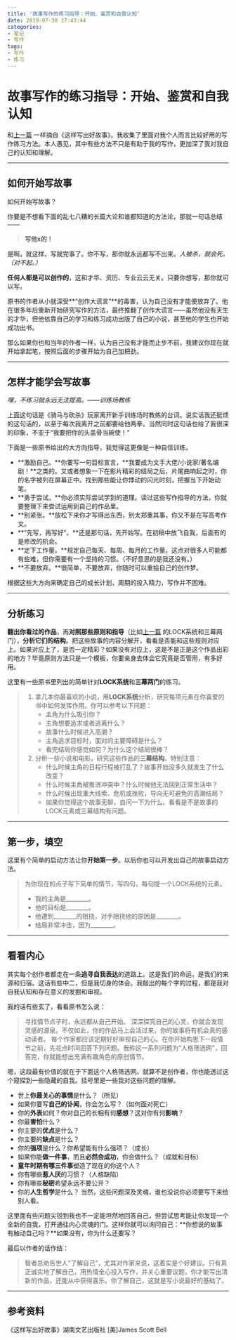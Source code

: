 ```yaml
---
title: '故事写作的练习指导：开始、鉴赏和自我认知'
date: 2019-07-30 17:43:44
categories:
- 笔记
- 写作
tags:
- 写作
- 练习
---
```

# 故事写作的练习指导：开始、鉴赏和自我认知

和[上一篇](https://skmtjun.github.io/2019/07/25/2019-07-25-17-14-22%E5%86%99%E4%BD%9C/) 一样摘自《这样写出好故事》。我收集了里面对我个人而言比较好用的写作练习方法。本人愚见，其中有些方法不只是有助于我的写作，更加深了我对我自己的认知和理解。

----
## 如何开始写故事

如何开始写故事？

你要是不想看下面的乱七八糟的长篇大论和谁都知道的方法论，那就一句话总结——
> **写他x的！**

是啊，就这样，写就完事了。你不写，那你就永远都写不出来。*人被杀，就会死。（对不起。）*

**任何人都是可以创作的**，这和才华、资历、专业云云无关。只要你想写，那你就可以写。

原书的作者从小就深受**“创作大谎言”**的毒害，认为自己没有才能便放弃了。他在很多年后重新开始研究写作的方法，最终推翻了创作大谎言——虽然他没有天生的才华，但他依靠自己的学习和练习成功出版了自己的小说，甚至他的学生也开始成功出书。

那么如果你也和当年的作者一样，认为自己没有才能而止步不前，我建议你现在就开始拿起笔，按照后面的步骤开始为自己加把劲。

----
## 怎样才能学会写故事
*嘿，不练习就永远无法提高。——训练场教练*

上面这句话是《骑马与砍杀》玩家离开新手训练场时教练的台词。说实话我还挺烦的这句话的，以至于每次我离开之前都要给他两拳。当然同时这句话也给了我很深的印象，不亚于“我要把你的头盖骨当碗使！”

下面是一些原书给出的大方向指导，我觉得这更像是一种自信训练。

- **激励自己。**你要写一句目标宣言，**我要成为文手大佬/小说家/著名编剧！**之类的。又或者想象一下在影片精彩的结局之后，片尾曲响起之时，你的名字被列在屏幕正中。找到那些能让你悸动的闪光时刻，把握当下开始动笔。
- **勇于尝试。**你必须实际尝试学到的道理。读过这些写作指导的方法，你就要整理下来尝试运用到自己的作品里。
- **别紧张。**放松下来你才写得出东西，别太郑重其事，你又不是在写高考作文。
- **“先写，再写好”。**还是那句话，先开始写。在初稿中放飞自我，后面有的是修改的机会。
- **定下工作量。**规定自己每天、每周、每月的工作量。这点对很多人可能都有些难，但你需要有一个坚持的习惯。（不好意思的是我还没有。）
- **不要放弃。**很简单，不要放弃，你随时可以重拾自己的创作梦。

根据这些大方向来确定自己的成长计划，周期的投入精力，写作并不困难。

----
## 分析练习

**翻出你看过的作品**，再**对照那些原则和指导**（比如[上一篇](https://skmtjun.github.io/2019/07/25/2019-07-25-17-14-22%E5%86%99%E4%BD%9C/) 的LOCK系统和三幕两门），**分析它们的结构**。把这些故事的内容分解开，看看是否能和这些规则对应上。如果对应上了，是否一定精彩？如果没有对应上，这是不是正是这个作品出彩的地方？毕竟原则方法只是一个模板，你要亲身去体会它究竟是否管用，有多好用。

这里有一些原书里列出的简单针对**LOCK系统**和**三幕两门**的练习。
> 1. 拿几本你最喜欢的小说，用**LOCK系统**分析，研究每项元素在你喜爱的书中如何发挥作用。你可以参考以下问题：
>    - 主角为什么吸引你？
>    - 主角想要追求或者逃离什么？
>    - 故事什么时候进入高潮？
>    - 主角追求目标时，面对的主要障碍是什么？
>    - 看完结局你感觉如何？为什么这个结局很棒？
> 2. 分析一些小说和电影，研究这些作品的**三幕结构**。特别注意：
>    - 什么时候主角的日程行程被打乱了？故事开始没多久就发生了什么改变？
>    - 什么时候主角被推进冲突中？什么时候他无法回到正常生活中？
>    - 什么时候出现重大线索、危机或挫败，导向无可避免的高潮结局？
>    - 如果你觉得这个故事无聊，自问一下为什么。看看是不是故事的LOCK元素或三幕结构有问题。

----
## 第一步，填空

这里有个简单的启动方法让你**开始第一步**。以后你也可以开发出自己的故事启动方法。

> 为你现在的点子写下简单的情节，写四句，每句提一个LOCK系统的元素。
> - 我的主角是________。
> - 他的目标是________。
> - 他遭到________的阻挠，对手阻挠他的原因是________。
> - 结局非常冲击，因为________。

----
## 看看内心

其实每个创作者都走在一条**追寻自我表达**的道路上。这是我们的命运，是我们的来源和归宿。这话有些中二，但是我切身的体会。我敲出的每个字的过程，都是我对自我认知和存在意义的发掘和审视。

我的话有些玄了，看看原书怎么说：
> 寻找情节点子时，永远都从自己开始。
> 深深探究自己的心灵，你就会发现灵感的源泉。不仅如此，你的作品马上会活过来，你的故事将有机会真的感动读者。
> 每个作家都应该定期好好审视自己的心。在你开始构思下一段情节之前，先花点时间回答下列问题。我称这一系列问题为“人格筛选网”，回答完，你就能想出充满有趣角色的原创情节。

嗯，这段最有价值的就在于下面这个人格筛选网。就算不是创作者，你也能透过这个窥探到一些隐藏的自我。括号里是一些我对这些问题的理解。
- 世上**你最关心的事情**是什么？（所见）
- 如果你要写**自己的讣闻**，你会怎么写？（如何面对死亡）
- 你的**外表**如何？你对自己的长相有何**感想**？这对你有何**影响**？
- 你最**害怕**什么？
- 你主要的**优点**是什么？
- 你主要的**缺点**是什么？
- 你的**强项**是什么？你希望能有什么强项？（成长）
- 如果你能**做一件事**，而且**必然会成功**，你会做什么？（成就和目标）
- **童年时期有哪三件事**塑造了现在的你这个人？
- 你有哪些**惹人厌**的习惯？（人格缺陷）
- 你有哪些**秘密**希望永远不要公开？
- 你的**人生哲学**是什么？
当然，这些问题深及灵魂，谁也没说你必须要写下来给别人看。

这里面有些问题尖锐到我也不一定能坦然地回答自己，但尝试思考能让你发现一个全新的自我，打开通往内心灵魂的门。这样你就可以询问自己：**你想说的故事有触动自己吗？**如果没有，你为什么还要写？

最后以作者的话作结：
> 智者总劝告世人“了解自己”，尤其对作家来说，这着实是个好建议。只有真正诚实地了解自己，用热情全心投入写作，并关心重要议题，你才能写出清新的作品，还能从中获得喜乐。你了解自己，这就是写小说最好的基础了。

----
## 参考资料

《这样写出好故事》湖南文艺出版社 \[美\]James Scott Bell